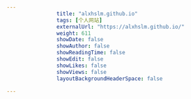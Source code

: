 ```yaml
---
                title: "alxhslm.github.io"
                tags: [个人网站]
                externalUrl: "https://alxhslm.github.io/"
                weight: 611
                showDate: false
                showAuthor: false
                showReadingTime: false
                showEdit: false
                showLikes: false
                showViews: false
                layoutBackgroundHeaderSpace: false
                
---
```



